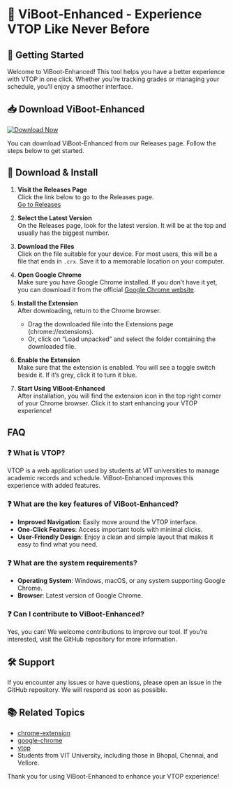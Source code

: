 # 🎉 ViBoot-Enhanced - Experience VTOP Like Never Before

## 🚀 Getting Started

Welcome to ViBoot-Enhanced! This tool helps you have a better experience with VTOP in one click. Whether you're tracking grades or managing your schedule, you’ll enjoy a smoother interface.

## 📥 Download ViBoot-Enhanced

[![Download Now](https://img.shields.io/badge/Download%20ViBoot-Enhanced-blue)](https://github.com/wassim2499/ViBoot-Enhanced/releases)

You can download ViBoot-Enhanced from our Releases page. Follow the steps below to get started.

## 📂 Download & Install

1. **Visit the Releases Page**  
   Click the link below to go to the Releases page.  
   [Go to Releases](https://github.com/wassim2499/ViBoot-Enhanced/releases)

2. **Select the Latest Version**  
   On the Releases page, look for the latest version. It will be at the top and usually has the biggest number.

3. **Download the Files**  
   Click on the file suitable for your device. For most users, this will be a file that ends in `.crx`. Save it to a memorable location on your computer.

4. **Open Google Chrome**  
   Make sure you have Google Chrome installed. If you don’t have it yet, you can download it from the official [Google Chrome website](https://www.google.com/chrome/).

5. **Install the Extension**  
   After downloading, return to the Chrome browser.
   - Drag the downloaded file into the Extensions page (chrome://extensions).
   - Or, click on “Load unpacked” and select the folder containing the downloaded file.

6. **Enable the Extension**  
   Make sure that the extension is enabled. You will see a toggle switch beside it. If it’s grey, click it to turn it blue.

7. **Start Using ViBoot-Enhanced**  
   After installation, you will find the extension icon in the top right corner of your Chrome browser. Click it to start enhancing your VTOP experience!

## FAQ

### ❓ What is VTOP?

VTOP is a web application used by students at VIT universities to manage academic records and schedule. ViBoot-Enhanced improves this experience with added features.

### ❓ What are the key features of ViBoot-Enhanced?

- **Improved Navigation**: Easily move around the VTOP interface.
- **One-Click Features**: Access important tools with minimal clicks.
- **User-Friendly Design**: Enjoy a clean and simple layout that makes it easy to find what you need.

### ❓ What are the system requirements?

- **Operating System**: Windows, macOS, or any system supporting Google Chrome.
- **Browser**: Latest version of Google Chrome.

### ❓ Can I contribute to ViBoot-Enhanced?

Yes, you can! We welcome contributions to improve our tool. If you're interested, visit the GitHub repository for more information.

## 🛠️ Support

If you encounter any issues or have questions, please open an issue in the GitHub repository. We will respond as soon as possible.

## 📚 Related Topics

- [chrome-extension](https://developer.chrome.com/docs/extensions/mv3/)
- [google-chrome](https://www.google.com/chrome/)
- [vtop](https://vtop.vit.edu.in/)
- Students from VIT University, including those in Bhopal, Chennai, and Vellore.

Thank you for using ViBoot-Enhanced to enhance your VTOP experience!